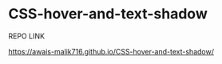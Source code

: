 # CSS-hover-and-text-shadow

REPO LINK

https://awais-malik716.github.io/CSS-hover-and-text-shadow/
